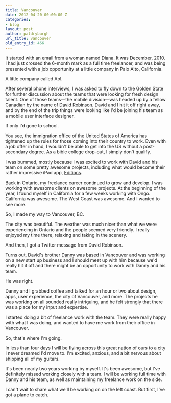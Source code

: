 ```yaml
---
title: Vancouver
date: 2012-04-20 00:00:00 Z
categories:
- blog
layout: post
author: patdryburgh
url_title: vancouver
old_entry_id: 466
---
```


It started with an email from a woman named Diana. It was December, 2010. I had just crossed the 6-month mark as a full time freelancer, and was being presented with a job opportunity at a little company in Palo Alto, California.

A little company called Aol.

After several phone interviews, I was asked to fly down to the Golden State for further discussion about the teams that were looking for fresh design talent. One of those teams—the mobile division—was headed up by a fellow Canadian by the name of [David Robinson](https://twitter.com/davidrdesign). David and I hit it off right away, and by the end of the trip things were looking like I'd be joining his team as a mobile user interface designer.

If only I'd gone to school.

You see, the immigration office of the United States of America has tightened up the rules for those coming into their country to work. Even with a job offer in hand, I wouldn't be able to get into the US without a post-secondary degree. As a bible college drop-out, I simply don't qualify.

I was bummed, mostly because I was excited to work with David and his team on some pretty awesome projects, including what would become their rather impressive iPad app, [Editions](http://editions.com).

Back in Ontario, my freelance career continued to grow and develop. I was working with awesome clients on awesome projects. At the beginning of the year, I found myself in California for a few weeks working with Ongo. California was awesome. The West Coast was awesome. And I wanted to see more.

So, I made my way to Vancouver, BC.

The city was beautiful. The weather was much nicer than what we were experiencing in Ontario and the people seemed very friendly. I really enjoyed my time there, relaxing and taking in the scenery.

And then, I got a Twitter message from David Robinson.

Turns out, David's brother [Danny](https://twitter.com/dannyrobinson) was based in Vancouver and was working on a new start up business and I should meet up with him because we'd really hit it off and there might be an opportunity to work with Danny and his team.

He was right.

Danny and I grabbed coffee and talked for an hour or two about design, apps, user experience, the city of Vancouver, and more. The projects he was working on all sounded really intriguing, and he felt strongly that there was a place for my input and expertise.

I started doing a bit of freelance work with the team. They were really happy with what I was doing, and wanted to have me work from their office in Vancouver.

So, that's where I'm going.

In less than four days I will be flying across this great nation of ours to a city I never dreamed I'd move to. I'm excited, anxious, and a bit nervous about shipping all of my guitars.

It's been nearly two years working by myself. It's been awesome, but I've definitely missed working closely with a team. I will be working full time with Danny and his team, as well as maintaining my freelance work on the side.

I can't wait to share what we'll be working on on the left coast. But first, I've got a plane to catch.